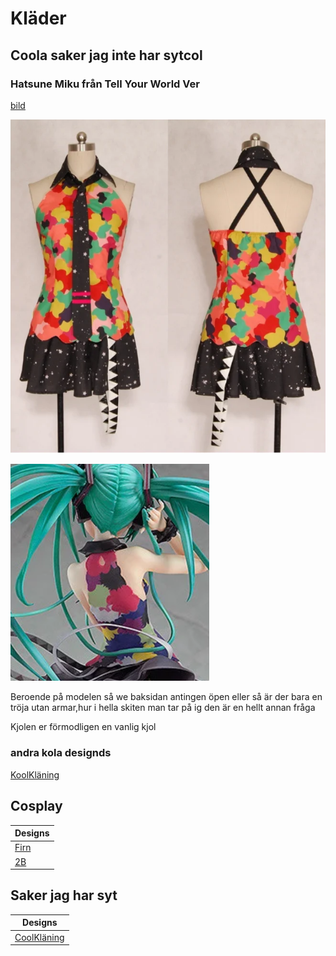 # Kläder

## Coola saker jag inte har sytcol

### Hatsune Miku från Tell Your World Ver

[bild](https://www.cosrea.com/products/vocaloid-hatsune-miku-tell-your-world-cosplay-costume)

![](assets/20250825_092107_cosrea-u-z-vocaloid-hatsune-miku-tell-your-world-cosplay-costume-13904041246775_1080xm.png)

![](assets/20250825_092555_image.png)

Beroende på modelen så we baksidan antingen öpen eller så är der bara en tröja utan armar,hur i hella skiten man tar på ig den är en hellt annan fråga

Kjolen er förmodligen en vanlig kjol

### andra kola designds

[KoolKläning](https://www.goodsmile.com/en/product/12825/TENITOL+NEO+TOKYO+Series+IDOL)


## Cosplay


| Designs                                                               |
| ----------------------------------------------------------------------- |
| [Firn](https://caspian.rosengren.nu/Kläder/cosplay/firnCosplay.html) |
| [2B](https://caspian.rosengren.nu/Kläder/cosplay/2B-Cosplay.html)    |

## Saker jag har syt


| Designs                                                                |
| ------------------------------------------------------------------------ |
| [CoolKläning](https://caspian.rosengren.nu/Kläder/CoolKläning.html) |
